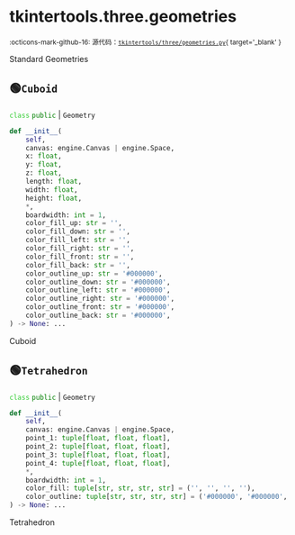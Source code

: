 # tkintertools.three.geometries

<small>:octicons-mark-github-16: 源代码：[`tkintertools/three/geometries.py`](https://github.com/Xiaokang2022/tkintertools-3d/blob/1.0.3/tkintertools/three/geometries.py){ target='_blank' }</small>

Standard Geometries

## 🟢`Cuboid`



<code style='color: limegreen;'>class</code> <code style='color: green;'>public</code> | `Geometry`


```python
def __init__(
    self,
    canvas: engine.Canvas | engine.Space,
    x: float,
    y: float,
    z: float,
    length: float,
    width: float,
    height: float,
    *,
    boardwidth: int = 1,
    color_fill_up: str = '',
    color_fill_down: str = '',
    color_fill_left: str = '',
    color_fill_right: str = '',
    color_fill_front: str = '',
    color_fill_back: str = '',
    color_outline_up: str = '#000000',
    color_outline_down: str = '#000000',
    color_outline_left: str = '#000000',
    color_outline_right: str = '#000000',
    color_outline_front: str = '#000000',
    color_outline_back: str = '#000000',
) -> None: ...
```
Cuboid




## 🟢`Tetrahedron`



<code style='color: limegreen;'>class</code> <code style='color: green;'>public</code> | `Geometry`


```python
def __init__(
    self,
    canvas: engine.Canvas | engine.Space,
    point_1: tuple[float, float, float],
    point_2: tuple[float, float, float],
    point_3: tuple[float, float, float],
    point_4: tuple[float, float, float],
    *,
    boardwidth: int = 1,
    color_fill: tuple[str, str, str, str] = ('', '', '', ''),
    color_outline: tuple[str, str, str, str] = ('#000000', '#000000', '#000000', '#000000'),
) -> None: ...
```
Tetrahedron




